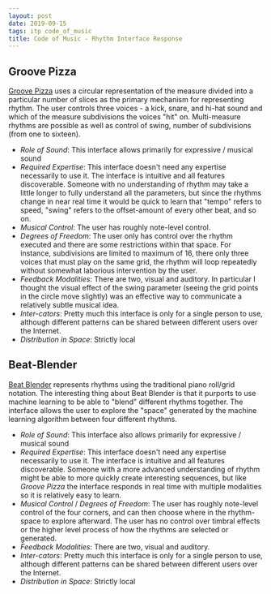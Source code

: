 ```yaml
---
layout: post
date: 2019-09-15
tags: itp code_of_music
title: Code of Music - Rhythm Interface Response
---
```


## Groove Pizza

[Groove Pizza](https://apps.musedlab.org/groovepizza/?source=pub&museid=SJnF-G2Lr&show-grid=true&multi-lock=&brainpop=false&midimap=&) uses a circular representation of the measure divided into a particular number of slices as the primary mechanism for representing rhythm. The user controls three voices - a kick, snare, and hi-hat sound and which of the measure subdivisions the voices "hit" on. Multi-measure rhythms are possible as well as control of swing, number of subdivisions (from one to sixteen).

- *Role of Sound*: This interface allows primarily for expressive / musical sound
- *Required Expertise*: This interface doesn't need any expertise necessarily to use it. The interface is intuitive and all features discoverable. Someone with no understanding of rhythm may take a little longer to fully understand all the parameters, but since the rhythms change in near real time it would be quick to learn that "tempo" refers to speed, "swing" refers to the offset-amount of every other beat, and so on.
- *Musical Control*: The user has roughly note-level control.
- *Degrees of Freedom*: The user only has control over the rhythm executed and there are some restrictions within that space. For instance, subdivisions are limited to maximum of 16, there only three voices that must play on the same grid, the rhythm will loop repeatedly without somewhat laborious intervention by the user.
- *Feedback Modalities*: There are two, visual and auditory. In particular I thought the visual effect of the swing parameter (seeing the grid points in the circle move slightly) was an effective way to communicate a relatively subtle musical idea.
- *Inter-cators*: Pretty much this interface is only for a single person to use, although different patterns can be shared between different users over the Internet.
- *Distribution in Space*: Strictly local

## Beat-Blender

[Beat Blender](https://experiments.withgoogle.com/ai/beat-blender/view/) represents rhythms using the traditional piano roll/grid notation. The interesting thing about Beat Blender is that it purports to use machine learning to be able to "blend" different rhythms together. The interface allows the user to explore the "space" generated by the machine learning algorithm between four different rhythms.
- *Role of Sound*: This interface also allows primarily for expressive / musical sound
- *Required Expertise*: This interface doesn't need any expertise necessarily to use it. The interface is intuitive and all features discoverable. Someone with a more advanced understanding of rhythm might be able to more quickly create interesting sequences, but like *Groove Pizza* the interface responds in real time with multiple modalities so it is relatively easy to learn.
- *Musical Control* / *Degrees of Freedom*: The user has roughly note-level control of the four corners, and can then choose where in the rhythm-space to explore afterward. The user has no control over timbral effects or the higher level process of how the rhythms are selected or generated.
- *Feedback Modalities*: There are two, visual and auditory.
- *Inter-cators*: Pretty much this interface is only for a single person to use, although different patterns can be shared between different users over the Internet.
- *Distribution in Space*: Strictly local

